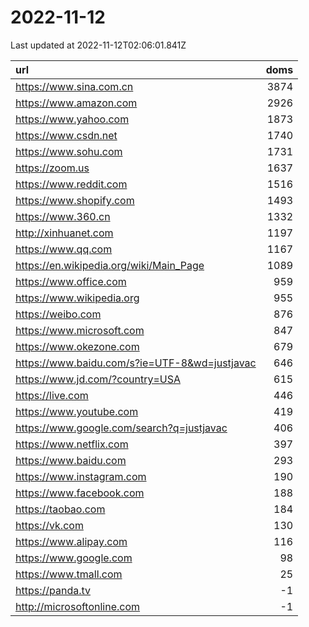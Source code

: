 # 2022-11-12

<!-- BEGIN -->
Last updated at 2022-11-12T02:06:01.841Z

url | doms
:- | -:
https://www.sina.com.cn | 3874
https://www.amazon.com | 2926
https://www.yahoo.com | 1873
https://www.csdn.net | 1740
https://www.sohu.com | 1731
https://zoom.us | 1637
https://www.reddit.com | 1516
https://www.shopify.com | 1493
https://www.360.cn | 1332
http://xinhuanet.com | 1197
https://www.qq.com | 1167
https://en.wikipedia.org/wiki/Main_Page | 1089
https://www.office.com | 959
https://www.wikipedia.org | 955
https://weibo.com | 876
https://www.microsoft.com | 847
https://www.okezone.com | 679
https://www.baidu.com/s?ie=UTF-8&wd=justjavac | 646
https://www.jd.com/?country=USA | 615
https://live.com | 446
https://www.youtube.com | 419
https://www.google.com/search?q=justjavac | 406
https://www.netflix.com | 397
https://www.baidu.com | 293
https://www.instagram.com | 190
https://www.facebook.com | 188
https://taobao.com | 184
https://vk.com | 130
https://www.alipay.com | 116
https://www.google.com | 98
https://www.tmall.com | 25
https://panda.tv | -1
http://microsoftonline.com | -1
<!-- END -->

